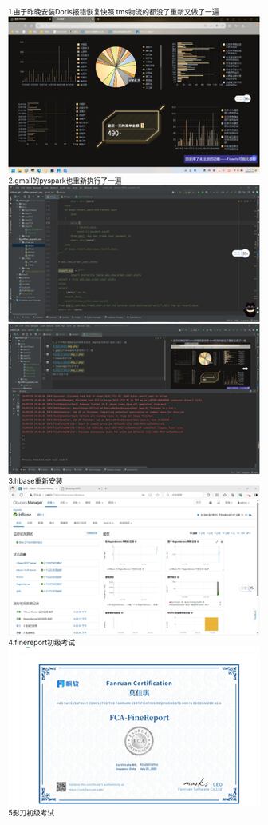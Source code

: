 
1.由于昨晚安装Doris报错恢复快照 tms物流的都没了重新又做了一遍
![img.png](img.png)
2.gmall的pyspark也重新执行了一遍
![img_1.png](img_1.png)
![img_4.png](img_4.png)
3.hbase重新安装
![img_2.png](img_2.png)
4.finereport初级考试
![img_3.png](img_3.png)
5影刀初级考试
